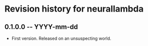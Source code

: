 # Revision history for neurallambda

## 0.1.0.0 -- YYYY-mm-dd

* First version. Released on an unsuspecting world.
